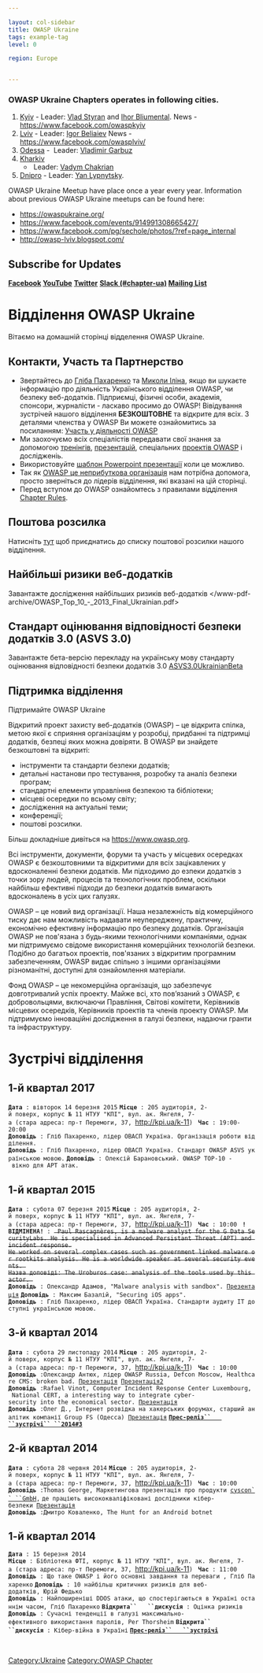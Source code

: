 ```yaml
---

layout: col-sidebar
title: OWASP Ukraine
tags: example-tag
level: 0

region: Europe


---
```

### OWASP Ukraine Chapters operates in following cities.

1.  [Kyiv](Kyiv ) - Leader: [Vlad
    Styran](mailto:vlad.styran@owasp.org) and [Ihor
    Bliumental](mailto:ihor.bliumental@owasp.org). News -
    <https://www.facebook.com/owaspkyiv>
2.  [Lviv](Lviv ) - Leader: [Igor
    Beliaiev](mailto:igor.beliaiev@owasp.org) News -
    <https://www.facebook.com/owasplviv/>
3.  [Odessa](Odessa ) -  Leader: [Vladimir
    Garbuz](mailto:Vladimir.garbuz@owasp.org)
4.  [Kharkiv](Kharkiv_National_University_of_Radio_Electronics )
    -  Leader: [Vadym
    Chakrian](https://www.owasp.org/index.php/User:Alpharomeo)
5.  [Dnipro](Dnipro ) - Leader: [Yan
    Lypnytsky](mailto:lypnytsky.yan@owasp.org).

OWASP Ukraine Meetup have place once a year every year. Information
about previous OWASP Ukraine meetups can be found here:

  - <https://owaspukraine.org/>
  - <https://www.facebook.com/events/914991308665427/>
  - <https://www.facebook.com/pg/sechole/photos/?ref=page_internal>
  - <http://owasp-lviv.blogspot.com/>

## Subscribe for Updates

**[Facebook](https://www.facebook.com/owaspkyiv) [YouTube](https://www.youtube.com/channel/UCZlgZTJRb4dXhSUFCjwAQzA)** [**Twitter**](https://twitter.com/owaspKyiv) **[Slack
(\#chapter-ua)](https://owasp.herokuapp.com/) [Mailing
List](http://lists.owasp.org/mailman/listinfo/owasp-kyiv)**

# Відділення OWASP Ukraine

Вітаємо на домашній сторінці відделення OWASP Ukraine.

## Контакти, Участь та Партнерство

  - Звертайтесь до [Гліба Пахаренко](mailto:glib.pakharenko@owasp.org)
    та [Миколи Іліна](mailto:mykola.ilin@owasp.org), якщо ви шукаєте
    інформацію про діяльність Українського відділення OWASP, чи
    безпеку веб-додатків. Підприємці, фізичні особи, академія,
    спонсори, журналісти - ласкаво просимо до OWASP\! Вівідування
    зустрічей нашого відділення <b>БЕЗКОШТОВНЕ</b> та відкрите для
    всіх. З деталями членства у OWASP Ви можете ознайомитись за
    посиланням: [Участь у діяльності
    OWASP](https://www.owasp.org/index.php/Membership)
  - Ми заохочуємо всіх спеціалістів передавати свої знання за допомогою
    [тренінгів](https://www.owasp.org/index.php/Category:OWASP_WebGoat_Project),
    [презентацій](https://www.owasp.org/index.php/Category:OWASP_Presentations),
    спеціальних [проектів
    OWASP](http://www.owasp.org/index.php/Category:OWASP_Project) і
    дослідженіь.
  - Використовуйте [шаблон Powerpoint
    презентації](http://www.owasp.org/images/5/54/Presentation_template.ppt)
    коли це можливо.
  - Так як [OWASP це неприбуткова
    організація](http://www.owasp.org/index.php/About_OWASP)
    нам потрібна допомога, просто зверніться до лідерів відділення, які
    вказані на цій сторінці.
  - Перед вступом до OWASP ознайомтесь з правилами відділення [Chapter
    Rules](Chapter_Rules ).

## Поштова розсилка

Натисніть [тут](https://lists.owasp.org/mailman/listinfo/owasp-ukraine)
щоб приєднатись до списку поштової розсилки нашого відділення.

## Найбільші ризики веб-додатків

Завантажте дослідження найбільших ризиків веб-додатків
</www-pdf-archive/OWASP_Top_10_-_2013_Final_Ukrainian.pdf>

## Стандарт оцінювання відповідності безпеки додатків 3.0 (ASVS 3.0)

Завантажте бета-версію перекладу на українську мову стандарту оцінювання
відповідності безпеки додатків 3.0
[ASVS3.0UkrainianBeta](/www-pdf-archive/ASVS_3_0_Ukrainian_Beta.pdf)

## Підтримка відділення

Підтримайте OWASP <paypal>Ukraine</paypal>

Відкритий проект захисту веб-додатків (OWASP) – це відкрита спілка,
метою якої є сприяння організаціям у розробці, придбанні та
підтримці додатків, безпеці яких можна довіряти. В OWASP ви
знайдете безкоштовні та відкриті:

  - інструменти та стандарти безпеки додатків;
  - детальні настанови про тестування, розробку та аналіз безпеки
    програм;
  - стандартні елементи управління безпекою та бібліотеки;
  - місцеві осередки по всьому світу;
  - дослідження на актуальні теми;
  - конференції;
  - поштові розсилки.

Більш докладніше дивіться на <https://www.owasp.org>.

Всі інструменти, документи, форуми та участь у місцевих осередках OWASP
є безкоштовними та відкритими для всіх зацікавлених у вдосконаленні
безпеки додатків. Ми підходимо до езпеки додатків з точки зору
людей, процесів та технологічних проблем, оскільки найбільш
ефективні підходи до безпеки додатків вимагають вдосконалень в
усіх цих галузях.

OWASP – це новий вид організації. Наша незалежність від комерційного
тиску дає нам можливість надавати неупереджену, практичну,
економічно ефективну інформацію про безпеку додатків.
Організація OWASP не пов'язана з будь-якими технологічними
компаніями, однак ми підтримуємо свідоме використання комерційних
технологій безпеки. Подібно до багатьох проектів, пов'язаних з
відкритим програмним забезпеченням, OWASP видає спільно з іншими
організаціями різноманітні, доступні для ознайомлення матеріали.

Фонд OWASP – це некомерційна організація, що забезпечує довготривалий
успіх проекту. Майже всі, хто пов’язаний з OWASP, є добровольцями,
включаючи Правління, Світові комітети, Керівників місцевих осередків,
Керівників проектів та членів проекту OWASP. Ми підтримуємо інноваційні
дослідження в галузі безпеки, надаючи гранти та інфраструктуру.

# Зустрічі відділення

## 1-й квартал 2017

**`Дата`**` : вівторок 14 березня 2015`
**`Місце`**` : 205 аудиторія, 2-й поверх, корпус № 11 НТУУ "КПІ", вул. ак. Янгеля, 7-а (стара адреса: пр-т Перемоги, 37, `<http://kpi.ua/k-11>`) `
**`Час`**` : 19:00-20:00`
**`Доповідь`**` : Гліб Пахаренко, лідер ОВАСП Україна. Організація роботи відділення. `
**`Доповідь`**` : Гліб Пахаренко, лідер ОВАСП Україна. Стандарт OWASP ASVS українською мовою.`
**`Доповідь`**` : Олексій Барановський. OWASP TOP-10 - вікно для APT атак.`

## 1-й квартал 2015

**`Дата`**` : субота 07 березня 2015`
**`Місце`**` : 205 аудиторія, 2-й поверх, корпус № 11 НТУУ "КПІ", вул. ак. Янгеля, 7-а (стара адреса: пр-т Перемоги, 37, `<http://kpi.ua/k-11>`) `
**`Час`**` : 10:00 `
**`!ВІДМІНЕНА!`**` : `<s>` Paul Rascagnères, is a malware analyst for the G Data SecurityLabs. He is specialised in Advanced Persistant Threat (APT) and incident response.`
`He worked on several complex cases such as government linked malware or rootkits analysis. He is a worldwide speaker at several security events. `
`Назва доповіді: The Uroburos case: analysis of the tools used by this actor. `</s>
**`Доповідь`**` : Олександр Адамов, "Malware analysis with sandbox". `[`Презентація`](http://www.slideshare.net/uisgslide/sandbox-kiev)
**`Доповідь`**` : Максим Базалій, "Securing iOS apps".`
**`Доповідь`**` : Гліб Пахаренко, лідер ОВАСП Україна. Стандарти аудиту ІТ доступні українською мовою.`

## 3-й квартал 2014

**`Дата`**` : субота 29 листопаду 2014`
**`Місце`**` : 205 аудиторія, 2-й поверх, корпус № 11 НТУУ "КПІ", вул. ак. Янгеля, 7-а (стара адреса: пр-т Перемоги, 37, `<http://kpi.ua/k-11>`) `
**`Час`**` : 10:00 `
**`Доповідь`**` :Олександр Антюх, лідер OWASP Russia, Defcon Moscow, Healthcare CMS: broken bad. `[`Презентація`](http://www.slideshare.net/uisgslide/owasp-healthcare-cms)` `[`Презентація2`](https://www.owasp.org/images/9/92/OWASP_Secure_Configuration.pptx)
**`Доповідь`**` :Rafael Vinot, Computer Incident Response Center Luxembourg,  National CERT, a interesting way to integrate cyber-security into the economical sector. `[`Презентація`](http://www.slideshare.net/uisgslide/circl-eco)
**`Доповідь`**` :Олег Д., Інтернет розвідка на хакерських форумах, старший аналітик компанії Group FS (Одесса) `[`Презентація`](http://www.slideshare.net/uisgslide/group-fs-owasp261114)
**[`Прес-реліз``   ``зустрічі``
 ``2014#3`](Прес-реліз_зустрічі_2014#3 )**

## 2-й квартал 2014

**`Дата`**` : субота 28 червня 2014`
**`Місце`**` : 205 аудиторія, 2-й поверх, корпус № 11 НТУУ "КПІ", вул. ак. Янгеля, 7-а (стара адреса: пр-т Перемоги, 37, `<http://kpi.ua/k-11>`) `
**`Час`**` : 10:00 `
**`Доповідь`**` :Thomas George, Маркетингова презентація про продукти `[`cyscon``
 ``GmbH`](http://www.cyscon.de/)`,`
`де праціють висококваліфіковані дослідники кібер-безпеки `[`Презентація`](http://www.slideshare.net/uisgslide/owasp-ukraine-thomas-george-presentation)
**`Доповідь`**` :Дмитро Коваленко, The Hunt for an Android botnet`

## 1-й квартал 2014

**`Дата`**` : 15 березня 2014`
**`Місце`**` : Бібліотека ФТІ, корпус № 11 НТУУ "КПІ", вул. ак. Янгеля, 7-а (стара адреса: пр-т Перемоги, 37, `<http://kpi.ua/k-11>`) `
**`Час`**` : 11:00 `
**`Доповідь`**` : Що таке OWASP і його основні завдання та переваги , Гліб Пахаренко`
**`Доповідь`**` : 10 найбільш критичних ризиків для веб-додатків, Юрій Федько`
**`Доповідь`**` : Найпоширеніші DDOS атаки, що спостерігаються в Україні останнім часом, Гліб Пахаренко`
**`Відкрита``   ``дискусія`**` : Оцінка ризиків`
**`Доповідь`**` : Сучасні тенденції в галузі максимально-ефективного використання паролів, Per Thorsheim`
**`Відкрита``   ``дискусія`**` : Кібер-війна в Україні`
**[`Прес-реліз``   ``зустрічі`](Прес-реліз_зустрічі )**
` `
` `
` `

` `
` `

[Category:Ukraine](Category:Ukraine ) [Category:OWASP
Chapter](Category:OWASP_Chapter )
